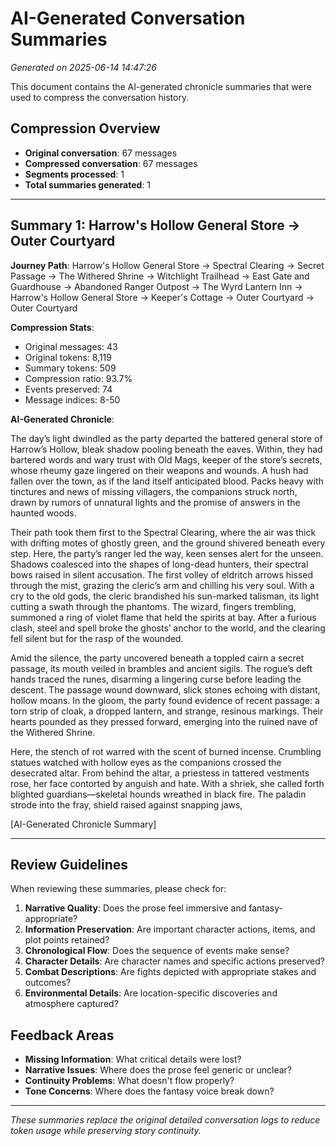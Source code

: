 # AI-Generated Conversation Summaries
*Generated on 2025-06-14 14:47:26*

This document contains the AI-generated chronicle summaries that were used to compress the conversation history.

## Compression Overview
- **Original conversation**: 67 messages
- **Compressed conversation**: 67 messages  
- **Segments processed**: 1
- **Total summaries generated**: 1

---

## Summary 1: Harrow's Hollow General Store → Outer Courtyard

**Journey Path**: Harrow's Hollow General Store → Spectral Clearing → Secret Passage → The Withered Shrine → Witchlight Trailhead → East Gate and Guardhouse → Abandoned Ranger Outpost → The Wyrd Lantern Inn → Harrow's Hollow General Store → Keeper's Cottage → Outer Courtyard → Outer Courtyard

**Compression Stats**:
- Original messages: 43
- Original tokens: 8,119
- Summary tokens: 509
- Compression ratio: 93.7%
- Events preserved: 74
- Message indices: 8-50

**AI-Generated Chronicle**:

The day’s light dwindled as the party departed the battered general store of Harrow’s Hollow, bleak shadow pooling beneath the eaves. Within, they had bartered words and wary trust with Old Mags, keeper of the store’s secrets, whose rheumy gaze lingered on their weapons and wounds. A hush had fallen over the town, as if the land itself anticipated blood. Packs heavy with tinctures and news of missing villagers, the companions struck north, drawn by rumors of unnatural lights and the promise of answers in the haunted woods.

Their path took them first to the Spectral Clearing, where the air was thick with drifting motes of ghostly green, and the ground shivered beneath every step. Here, the party’s ranger led the way, keen senses alert for the unseen. Shadows coalesced into the shapes of long-dead hunters, their spectral bows raised in silent accusation. The first volley of eldritch arrows hissed through the mist, grazing the cleric’s arm and chilling his very soul. With a cry to the old gods, the cleric brandished his sun-marked talisman, its light cutting a swath through the phantoms. The wizard, fingers trembling, summoned a ring of violet flame that held the spirits at bay. After a furious clash, steel and spell broke the ghosts’ anchor to the world, and the clearing fell silent but for the rasp of the wounded.

Amid the silence, the party uncovered beneath a toppled cairn a secret passage, its mouth veiled in brambles and ancient sigils. The rogue’s deft hands traced the runes, disarming a lingering curse before leading the descent. The passage wound downward, slick stones echoing with distant, hollow moans. In the gloom, the party found evidence of recent passage: a torn strip of cloak, a dropped lantern, and strange, resinous markings. Their hearts pounded as they pressed forward, emerging into the ruined nave of the Withered Shrine.

Here, the stench of rot warred with the scent of burned incense. Crumbling statues watched with hollow eyes as the companions crossed the desecrated altar. From behind the altar, a priestess in tattered vestments rose, her face contorted by anguish and hate. With a shriek, she called forth blighted guardians—skeletal hounds wreathed in black fire. The paladin strode into the fray, shield raised against snapping jaws,

[AI-Generated Chronicle Summary]

---

## Review Guidelines

When reviewing these summaries, please check for:

1. **Narrative Quality**: Does the prose feel immersive and fantasy-appropriate?
2. **Information Preservation**: Are important character actions, items, and plot points retained?
3. **Chronological Flow**: Does the sequence of events make sense?
4. **Character Details**: Are character names and specific actions preserved?
5. **Combat Descriptions**: Are fights depicted with appropriate stakes and outcomes?
6. **Environmental Details**: Are location-specific discoveries and atmosphere captured?

## Feedback Areas

- **Missing Information**: What critical details were lost?
- **Narrative Issues**: Where does the prose feel generic or unclear?
- **Continuity Problems**: What doesn't flow properly?
- **Tone Concerns**: Where does the fantasy voice break down?

---

*These summaries replace the original detailed conversation logs to reduce token usage while preserving story continuity.*
